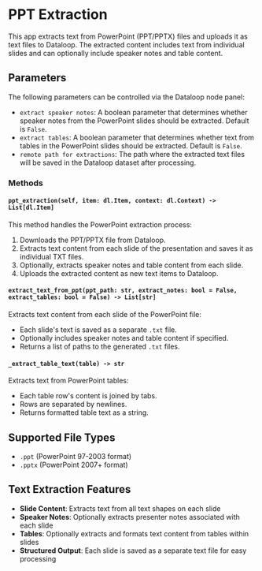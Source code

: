 # PPT Extraction

This app extracts text from PowerPoint (PPT/PPTX) files and uploads it as text files to Dataloop. 
The extracted content includes text from individual slides and can optionally include speaker notes and table content.

## Parameters

The following parameters can be controlled via the Dataloop node panel:

- `extract speaker notes`: A boolean parameter that determines whether speaker notes from the PowerPoint slides should be extracted. Default is `False`.
- `extract tables`: A boolean parameter that determines whether text from tables in the PowerPoint slides should be extracted. Default is `False`.
- `remote path for extractions`: The path where the extracted text files will be saved in the Dataloop dataset after processing.

### Methods

#### `ppt_extraction(self, item: dl.Item, context: dl.Context) -> List[dl.Item]`

This method handles the PowerPoint extraction process:

1. Downloads the PPT/PPTX file from Dataloop.
2. Extracts text content from each slide of the presentation and saves it as individual TXT files.
3. Optionally, extracts speaker notes and table content from each slide.
4. Uploads the extracted content as new text items to Dataloop.

#### `extract_text_from_ppt(ppt_path: str, extract_notes: bool = False, extract_tables: bool = False) -> List[str]`

Extracts text content from each slide of the PowerPoint file:

- Each slide's text is saved as a separate `.txt` file.
- Optionally includes speaker notes and table content if specified.
- Returns a list of paths to the generated `.txt` files.

#### `_extract_table_text(table) -> str`

Extracts text from PowerPoint tables:

- Each table row's content is joined by tabs.
- Rows are separated by newlines.
- Returns formatted table text as a string.

## Supported File Types

- `.ppt` (PowerPoint 97-2003 format)
- `.pptx` (PowerPoint 2007+ format)

## Text Extraction Features

- **Slide Content**: Extracts text from all text shapes on each slide
- **Speaker Notes**: Optionally extracts presenter notes associated with each slide
- **Tables**: Optionally extracts and formats text content from tables within slides
- **Structured Output**: Each slide is saved as a separate text file for easy processing 
